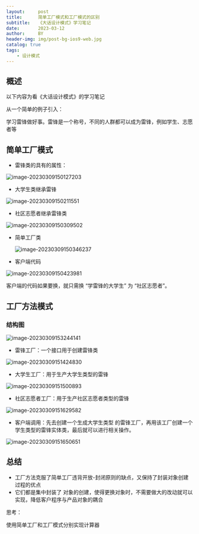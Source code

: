 ```yaml
---
layout:     post
title:      简单工厂模式和工厂模式的区别
subtitle:   《大话设计模式》学习笔记
date:       2023-03-12
author:     BY
header-img: img/post-bg-ios9-web.jpg
catalog: true
tags:
    - 设计模式
---
```

## 概述

以下内容为看《大话设计模式》的学习笔记

从一个简单的例子引入：

学习雷锋做好事。雷锋是一个称号，不同的人群都可以成为雷锋，例如学生、志愿者等



## 简单工厂模式

* 雷锋类的具有的属性：

![image-20230309150127203](https://pic-bed-1303913583.cos.ap-nanjing.myqcloud.com/image-20230309150127203.png)

* 大学生类继承雷锋

![image-20230309150211551](https://pic-bed-1303913583.cos.ap-nanjing.myqcloud.com/image-20230309150211551.png)

* 社区志愿者继承雷锋类

![image-20230309150309502](https://pic-bed-1303913583.cos.ap-nanjing.myqcloud.com/image-20230309150309502.png)

* 简单工厂类

  ![image-20230309150346237](https://pic-bed-1303913583.cos.ap-nanjing.myqcloud.com/image-20230309150346237.png)

* 客户端代码

![image-20230309150423981](https://pic-bed-1303913583.cos.ap-nanjing.myqcloud.com/image-20230309150423981.png)

客户端的代码如果要换，就只需换 “学雷锋的大学生” 为 “社区志愿者”。

## 工厂方法模式

### 结构图

![image-20230309153244141](https://pic-bed-1303913583.cos.ap-nanjing.myqcloud.com/image-20230309153244141.png)

* 雷锋工厂：一个接口用于创建雷锋类

![image-20230309151424830](https://pic-bed-1303913583.cos.ap-nanjing.myqcloud.com/image-20230309151424830.png)

* 大学生工厂：用于生产大学生类型的雷锋

![image-20230309151500893](https://pic-bed-1303913583.cos.ap-nanjing.myqcloud.com/image-20230309151500893.png)

* 社区志愿者工厂：用于生产社区志愿者类型的雷锋

![image-20230309151629582](https://pic-bed-1303913583.cos.ap-nanjing.myqcloud.com/image-20230309151629582.png)

* 客户端调用：先去创建一个生成大学生类型 的雷锋工厂，再用该工厂创建一个学生类型的雷锋实体类，最后就可以进行相关操作。

![image-20230309151650651](https://pic-bed-1303913583.cos.ap-nanjing.myqcloud.com/image-20230309151650651.png)

## 总结

* 工厂方法克服了简单工厂违背开放-封闭原则的缺点，又保持了封装对象创建过程的优点
* 它们都是集中封装了 对象的创建，使得更换对象时，不需要做大的改动就可以实现，降低客户程序与产品对象的耦合

思考：

使用简单工厂和工厂模式分别实现计算器